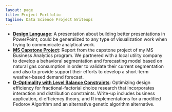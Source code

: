```yaml
---
layout: page
title: Project Portfolio
tagline: Data Science Project Writeups
---
```


* [**Design Language**](/design_language):
A presentation about building better presentations in PowerPoint; could be generalized to any type of visualization work when trying to communicate analytical work. 
* [**MS Capstone Project**](/MSBAnCapstone):
Report from the capstone project of my MS Business Analytics program.  We partnered with a local utility company to develop a behavioral segmentation and forecasting model based on natural gas consumption in order to validate their current segmentation and also to provide support their efforts to develop a short-term weather-based demand forecast.
* [**D-Optimality with Level Balance Constraints**](/Fedorov):
Optimizing design efficiency for fractional-factorial choice research that incorporates interaction and distribution constraints.  Write-up includes business application, d-efficiency theory, and R implementations for a modified Fedorov Algorithm and an alternative genetic algorithm alternative. 
